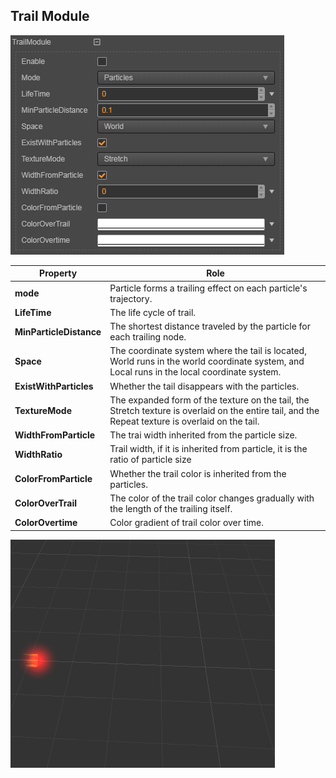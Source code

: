 ## Trail Module
![](particle-system/trail_module.png)

Property | Role
---|---
**mode** | Particle forms a trailing effect on each particle's trajectory.
**LifeTime** | The life cycle of trail.
**MinParticleDistance** | The shortest distance traveled by the particle for each trailing node.
**Space** | The coordinate system where the tail is located, World runs in the world coordinate system, and Local runs in the local coordinate system.
**ExistWithParticles** | Whether the tail disappears with the particles.
**TextureMode** | The expanded form of the texture on the tail, the Stretch texture is overlaid on the entire tail, and the Repeat texture is overlaid on the tail.
**WidthFromParticle** | The trai width inherited from the particle size.
**WidthRatio** | Trail width, if it is inherited from particle, it is the ratio of particle size
**ColorFromParticle** | Whether the trail color is inherited from the particles.
**ColorOverTrail** | The color of the trail color changes gradually with the length of the trailing itself.
**ColorOvertime** | Color gradient of trail color over time.

![](particle-system/trail.gif)